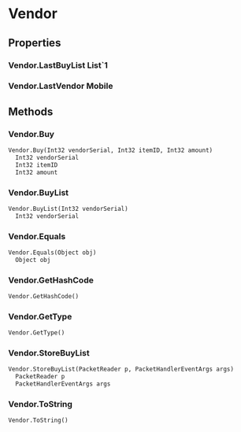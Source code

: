 # Vendor    

## Properties  
### Vendor.LastBuyList __List`1__
### Vendor.LastVendor __Mobile__ 
## Methods  
### Vendor.Buy
``` python
Vendor.Buy(Int32 vendorSerial, Int32 itemID, Int32 amount)
  Int32 vendorSerial 
  Int32 itemID 
  Int32 amount 
```
### Vendor.BuyList
``` python
Vendor.BuyList(Int32 vendorSerial)
  Int32 vendorSerial 
```
### Vendor.Equals
``` python
Vendor.Equals(Object obj)
  Object obj 
```
### Vendor.GetHashCode
``` python
Vendor.GetHashCode()

```
### Vendor.GetType
``` python
Vendor.GetType()

```
### Vendor.StoreBuyList
``` python
Vendor.StoreBuyList(PacketReader p, PacketHandlerEventArgs args)
  PacketReader p 
  PacketHandlerEventArgs args 
```
### Vendor.ToString
``` python
Vendor.ToString()

```